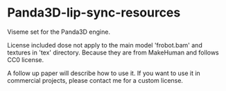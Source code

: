 # Panda3D-lip-sync-resources
Viseme set for the Panda3D engine.

License included dose not apply to the main model 'frobot.bam' and textures in 'tex' directory. Because they are from MakeHuman and follows CC0 license.

A follow up paper will describe how to use it. If you want to use it in commercial projects, please contact me for a custom license.
